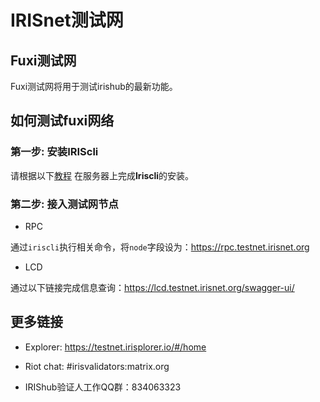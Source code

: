 # IRISnet测试网

## Fuxi测试网

Fuxi测试网将用于测试irishub的最新功能。


## 如何测试fuxi网络

### 第一步: 安装IRIScli

请根据以下[教程](Install-the-Software.md) 在服务器上完成**Iriscli**的安装。

### 第二步: 接入测试网节点

* RPC

通过`iriscli`执行相关命令，将`node`字段设为：https://rpc.testnet.irisnet.org

* LCD

通过以下链接完成信息查询：https://lcd.testnet.irisnet.org/swagger-ui/

##  更多链接


* Explorer: https://testnet.irisplorer.io/#/home

* Riot chat: #irisvalidators:matrix.org

* IRIShub验证人工作QQ群：834063323